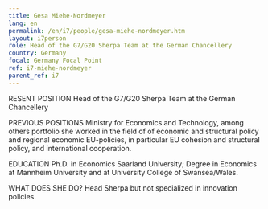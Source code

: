 ```yaml
---
title: Gesa Miehe-Nordmeyer
lang: en
permalink: /en/i7/people/gesa-miehe-nordmeyer.htm
layout: i7person
role: Head of the G7/G20 Sherpa Team at the German Chancellery
country: Germany
focal: Germany Focal Point
ref: i7-miehe-nordmeyer
parent_ref: i7
---
```


RESENT POSITION Head of the G7/G20 Sherpa Team at the German Chancellery

PREVIOUS POSITIONS Ministry for Economics and Technology, among others portfolio she worked in the field of of economic and structural policy and regional economic EU-policies, in particular EU cohesion and structural policy, and international cooperation.

EDUCATION Ph.D. in Economics Saarland University; Degree in Economics at Mannheim University and at University College of Swansea/Wales.

WHAT DOES SHE DO? Head Sherpa but not specialized in innovation policies.

